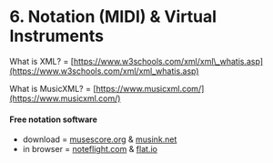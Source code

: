 # 6. Notation \(MIDI\) & Virtual Instruments

What is XML? = [https://www.w3schools.com/xml/xml\_whatis.asp](https://www.w3schools.com/xml/xml_whatis.asp)

What is MusicXML? = [https://www.musicxml.com/](https://www.musicxml.com/)

#### Free notation software

* download = [musescore.org](https://musescore.org/en) & [musink.net](https://musink.net/)
* in browser = [noteflight.com](https://www.noteflight.com/) & [flat.io](https://flat.io/)

